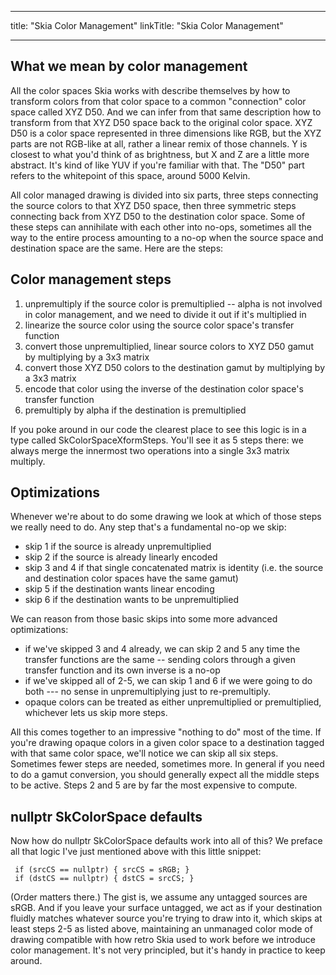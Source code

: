 
---
title: "Skia Color Management"
linkTitle: "Skia Color Management"

---


What we mean by color management
--------------------------------

All the color spaces Skia works with describe themselves by how to transform
colors from that color space to a common "connection" color space called XYZ
D50.  And we can infer from that same description how to transform from that
XYZ D50 space back to the original color space.  XYZ D50 is a color space
represented in three dimensions like RGB, but the XYZ parts are not RGB-like at
all, rather a linear remix of those channels.  Y is closest to what you'd think
of as brightness, but X and Z are a little more abstract.  It's kind of like
YUV if you're familiar with that.  The "D50" part refers to the whitepoint of
this space, around 5000 Kelvin.

All color managed drawing is divided into six parts, three steps connecting the
source colors to that XYZ D50 space, then three symmetric steps connecting back
from XYZ D50 to the destination color space.  Some of these steps can
annihilate with each other into no-ops, sometimes all the way to the entire
process amounting to a no-op when the source space and destination space are
the same.  Here are the steps:

Color management steps
----------------------

1. unpremultiply if the source color is premultiplied  -- alpha is not involved
   in color management, and we need to divide it out if it's multiplied in
2. linearize the source color using the source color space's transfer function
3. convert those unpremultiplied, linear source colors to XYZ D50 gamut by
   multiplying by a 3x3 matrix
4. convert those XYZ D50 colors to the destination gamut by multiplying by a 3x3 matrix
5. encode that color using the inverse of the destination color space's transfer function
6. premultiply by alpha if the destination is premultiplied

If you poke around in our code the clearest place to see this logic is in a
type called SkColorSpaceXformSteps.  You'll see it as 5 steps there: we always
merge the innermost two operations into a single 3x3 matrix multiply.

Optimizations
-------------

Whenever we're about to do some drawing we look at which of those steps we
really need to do.  Any step that's a fundamental no-op we skip:

   * skip 1 if the source is already unpremultiplied
   * skip 2 if the source is already linearly encoded
   * skip 3 and 4 if that single concatenated matrix is identity (i.e. the
     source and destination color spaces have the same gamut)
   * skip 5 if the destination wants linear encoding
   * skip 6 if the destination wants to be unpremultiplied

We can reason from those basic skips into some more advanced optimizations:

  * if we've skipped 3 and 4 already, we can skip 2 and 5 any time the transfer
    functions are the same  -- sending colors through a given transfer function
    and its own inverse is a no-op
  * if we've skipped all of 2-5, we can skip 1 and 6 if we were going to do
    both --- no sense in unpremultiplying just to re-premultiply.
  * opaque colors can be treated as either unpremultiplied or premultiplied,
    whichever lets us skip more steps.

All this comes together to an impressive "nothing to do" most of the time.  If
you're drawing opaque colors in a given color space to a destination tagged
with that same color space, we'll notice we can skip all six steps.  Sometimes
fewer steps are needed, sometimes more.  In general if you need to do a gamut
conversion, you should generally expect all the middle steps to be active.
Steps 2 and 5 are by far the most expensive to compute.

nullptr SkColorSpace defaults
-----------------------------

Now how do nullptr SkColorSpace defaults work into all of this?  We preface all
that logic I've just mentioned above with this little snippet:

     if (srcCS == nullptr) { srcCS = sRGB; }
     if (dstCS == nullptr) { dstCS = srcCS; }

(Order matters there.)  The gist is, we assume any untagged sources are sRGB.
And if you leave your surface untagged, we act as if your destination fluidly
matches whatever source you're trying to draw into it, which skips at least
steps 2-5 as listed above, maintaining an unmanaged color mode of drawing
compatible with how retro Skia used to work before we introduce color
management.  It's not very principled, but it's handy in practice to keep
around.


